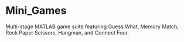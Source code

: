 # Mini_Games
Multi-stage MATLAB game suite featuring Guess What, Memory Match, Rock Paper Scissors, Hangman, and Connect Four.
